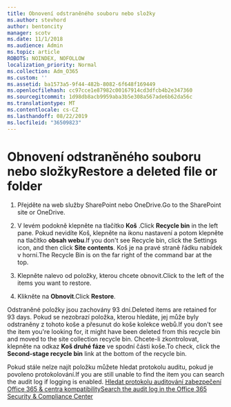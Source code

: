 ```yaml
---
title: Obnovení odstraněného souboru nebo složky
ms.author: stevhord
author: bentoncity
manager: scotv
ms.date: 11/1/2018
ms.audience: Admin
ms.topic: article
ROBOTS: NOINDEX, NOFOLLOW
localization_priority: Normal
ms.collection: Adm_O365
ms.custom: ''
ms.assetid: ba1573a5-9f44-482b-8082-6f648f169449
ms.openlocfilehash: cc97cce1e87982c00167914cd3dfcb4b2e347360
ms.sourcegitcommit: 1d98db8acb9959aba3b5e308a567ade6b62da56c
ms.translationtype: MT
ms.contentlocale: cs-CZ
ms.lasthandoff: 08/22/2019
ms.locfileid: "36509823"
---
```

# <a name="restore-a-deleted-file-or-folder"></a><span data-ttu-id="df974-102">Obnovení odstraněného souboru nebo složky</span><span class="sxs-lookup"><span data-stu-id="df974-102">Restore a deleted file or folder</span></span>

1. <span data-ttu-id="df974-103">Přejděte na web služby SharePoint nebo OneDrive.</span><span class="sxs-lookup"><span data-stu-id="df974-103">Go to the SharePoint site or OneDrive.</span></span>
    
2. <span data-ttu-id="df974-104">V levém podokně klepněte na tlačítko **Koš** .</span><span class="sxs-lookup"><span data-stu-id="df974-104">Click **Recycle bin** in the left pane.</span></span> <span data-ttu-id="df974-105">Pokud nevidíte Koš, klepněte na ikonu nastavení a potom klepněte na tlačítko **obsah webu**.</span><span class="sxs-lookup"><span data-stu-id="df974-105">If you don't see Recycle bin, click the Settings icon, and then click **Site contents**.</span></span> <span data-ttu-id="df974-106">Koš je na pravé straně řádku nabídek v horní.</span><span class="sxs-lookup"><span data-stu-id="df974-106">The Recycle Bin is on the far right of the command bar at the top.</span></span>
    
3. <span data-ttu-id="df974-107">Klepněte nalevo od položky, kterou chcete obnovit.</span><span class="sxs-lookup"><span data-stu-id="df974-107">Click to the left of the items you want to restore.</span></span>
    
4. <span data-ttu-id="df974-108">Klikněte na **Obnovit**.</span><span class="sxs-lookup"><span data-stu-id="df974-108">Click **Restore**.</span></span>
    
<span data-ttu-id="df974-109">Odstraněné položky jsou zachovány 93 dní.</span><span class="sxs-lookup"><span data-stu-id="df974-109">Deleted items are retained for 93 days.</span></span> <span data-ttu-id="df974-110">Pokud se nezobrazí položka, kterou hledáte, jej může byly odstraněny z tohoto koše a přesunut do koše kolekce webů.</span><span class="sxs-lookup"><span data-stu-id="df974-110">If you don't see the item you're looking for, it might have been deleted from this recycle bin and moved to the site collection recycle bin.</span></span> <span data-ttu-id="df974-111">Chcete-li zkontrolovat, klepněte na odkaz **Koš druhé fáze** ve spodní části koše.</span><span class="sxs-lookup"><span data-stu-id="df974-111">To check, click the **Second-stage recycle bin** link at the bottom of the recycle bin.</span></span> 
  
<span data-ttu-id="df974-112">Pokud stále nelze najít položku můžete hledat protokolu auditu, pokud je povoleno protokolování.</span><span class="sxs-lookup"><span data-stu-id="df974-112">If you are still unable to find the item you can search the audit log if logging is enabled.</span></span> [<span data-ttu-id="df974-113">Hledat protokolu auditování zabezpečení Office 365 &amp; centra kompatibility</span><span class="sxs-lookup"><span data-stu-id="df974-113">Search the audit log in the Office 365 Security &amp; Compliance Center</span></span>](https://support.office.com/article/0d4d0f35-390b-4518-800e-0c7ec95e946c.aspx)
  

